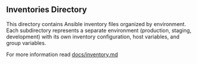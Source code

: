 ## Inventories Directory

This directory contains Ansible inventory files organized by environment. Each subdirectory represents a separate environment (production, staging, development) with its own inventory configuration, host variables, and group variables.

For more information read [docs/inventory.md](docs/inventory.md)